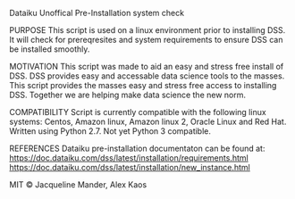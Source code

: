 Dataiku Unoffical Pre-Installation system check

PURPOSE
This script is used on a linux environment prior to installing DSS. It will check for prereqresites and system requirements to ensure DSS can be installed smoothly.

MOTIVATION
This script was made to aid an easy and stress free install of DSS. DSS provides easy and accessable data science tools to the masses. This script provides the masses easy and stress free access to installing DSS. Together we are helping make data science the new norm.

COMPATIBILITY
Script is currently compatible with the following linux systems: Centos, Amazon linux, Amazon linux 2, Oracle Linux and Red Hat.
Written using Python 2.7. Not yet Python 3 compatible.



REFERENCES
Dataiku pre-installation documentaton can be found at:
https://doc.dataiku.com/dss/latest/installation/requirements.html
https://doc.dataiku.com/dss/latest/installation/new_instance.html

MIT © Jacqueline Mander, Alex Kaos
